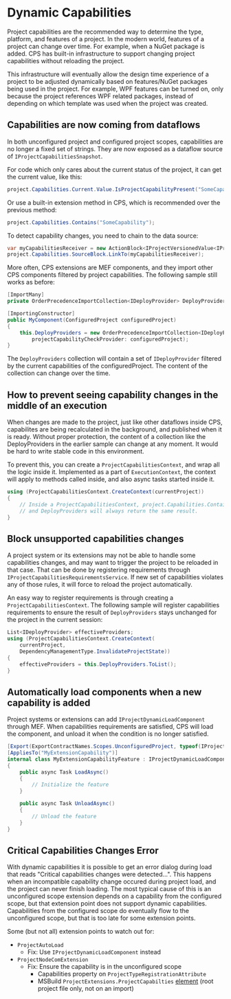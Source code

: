 # Dynamic Capabilities

Project capabilities are the recommended way to determine the type, platform,
and features of a project. In the modern world, features of a project can change over time.
For example, when a NuGet package is added. CPS has built-in infrastructure to support
changing project capabilities without reloading the project.

This infrastructure will eventually allow the design time experience of
a project to be adjusted dynamically based on features/NuGet packages being used in the project.
For example, WPF features can be turned on, only because the project references WPF related packages,
instead of depending on which template was used when the project was created.
 

## Capabilities are now coming from dataflows

In both unconfigured project and configured project scopes, capabilities are no longer a fixed set of strings. 
They are now exposed as a dataflow source of `IProjectCapabilitiesSnapshot`.

For code which only cares about the current status of the project, it can get the current value,
like this:

```csharp
project.Capabilities.Current.Value.IsProjectCapabilityPresent("SomeCapability");
```

Or use a built-in extension method in CPS, which is recommended over the previous method:

```csharp
project.Capabilities.Contains("SomeCapability");
```

To detect capability changes, you need to chain to the data source:

```csharp
var myCapabilitiesReceiver = new ActionBlock<IProjectVersionedValue<IProjectCapabilitiesSnapshot>>(...);
project.Capabilities.SourceBlock.LinkTo(myCapabilitiesReceiver);
```

More often, CPS extensions are MEF components, and they import other CPS components filtered by project
capabilities. The following sample still works as before:

```csharp
[ImportMany]
private OrderPrecedenceImportCollection<IDeployProvider> DeployProviders { get; set; }

[ImportingConstructor]
public MyComponent(ConfiguredProject configuredProject)
{
    this.DeployProviders = new OrderPrecedenceImportCollection<IDeployProvider>(
        projectCapabilityCheckProvider: configuredProject);
}       
```

The `DeployProviders` collection will contain a set of `IDeployProvider` filtered by the current capabilities
of the configuredProject. The content of the collection can change over the time. 

## How to prevent seeing capability changes in the middle of an execution

When changes are made to the project, just like other dataflows inside CPS, capabilites are being recalculated
in the background, and published when it is ready. Without proper protection, the content of a collection
like the DeployProviders in the earlier sample can change at any moment. It would be hard to write stable
code in this environment.

To prevent this, you can create a `ProjectCapabilitiesContext`, and wrap all the logic
inside it. Implemented as a part of `ExecutionContext`, the context will apply to methods called inside, and
also async tasks started inside it. 

```csharp
using (ProjectCapabilitiesContext.CreateContext(currentProject))
{
    // Inside a ProjectCapabilitiesContext, project.Capabilities.Contains("SomeCapability")
    // and DeployProviders will always return the same result.
}
```

## Block unsupported capabilities changes

A project system or its extensions may not be able to handle some capabilities changes,
and may want to trigger the project to be reloaded in that case.
That can be done by registering requirements through `IProjectCapabilitiesRequirementsService`.
If new set of capabilities violates any of those rules, it will force to reload the project automatically.

An easy way to register requirements is through creating a `ProjectCapabilitiesContext`.  The following
sample will register capabilities requirements to ensure the result of `DeployProviders` stays unchanged
for the project in the current session:

```csharp
List<IDeployProvider> effectiveProviders;
using (ProjectCapabilitiesContext.CreateContext(
    currentProject,
    DependencyManagementType.InvalidateProjectState))
{
    effectiveProviders = this.DeployProviders.ToList();
}
```

## Automatically load components when a new capability is added

Project systems or extensions can add `IProjectDynamicLoadComponent` through MEF. 
When capabilities requirements are satisfied, CPS will load the component, 
and unload it when the condition is no longer satisfied.

```csharp
[Export(ExportContractNames.Scopes.UnconfiguredProject, typeof(IProjectDynamicLoadComponent))]
[AppliesTo("MyExtensionCapability")]
internal class MyExtensionCapabilityFeature : IProjectDynamicLoadComponent
{
    public async Task LoadAsync()
    {
        // Initialize the feature
    }

    public async Task UnloadAsync()
    {
        // Unload the feature
    }
}
 ```

## Critical Capabilities Changes Error

With dynamic capabilities it is possible to get an error dialog during load that reads
"Critical capabilities changes were detected...". This happens when an incompatible
capability change occured during project load, and the project can never finish loading.
The most typical cause of this is an unconfigured scope extension depends on a capability
from the configured scope, but that extension point does not support dynamic capabilities.
Capabilities from the configured scope do eventually flow to the unconfigured scope, but
that is too late for some extension points.

Some (but not all) extension points to watch out for:
- `ProjectAutoLoad`
   * Fix: Use `IProjectDynamicLoadComponent` instead
- `ProjectNodeComExtension`
   * Fix: Ensure the capability is in the unconfigured scope
      * Capabilities property on `ProjectTypeRegistrationAttribute`
      * MSBuild `ProjectExtensions.ProjectCapabilties` [element](https://msdn.microsoft.com/en-us/library/ycwcwzs7.aspx)
        (root project file only, not on an import)
